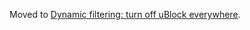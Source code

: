 Moved to [Dynamic filtering: turn off uBlock everywhere](https://github.com/gorhill/uBlock/wiki/Dynamic-filtering:-turn-off-uBlock-everywhere).